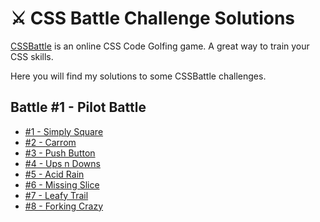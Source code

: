 # ⚔️ CSS Battle Challenge Solutions

[CSSBattle](https://cssbattle.dev/) is an online CSS Code Golfing game. A great way to train your CSS skills.

Here you will find my solutions to some CSSBattle challenges.

## Battle #1 - Pilot Battle

- [#1 - Simply Square](Solutions/01_Pilot_Battle/01_Simply_Square.md)
- [#2 - Carrom](Solutions/01_Pilot_Battle/02_Carrom.md)
- [#3 - Push Button](Solutions/01_Pilot_Battle/03_Push_Button.md)
- [#4 - Ups n Downs](Solutions/01_Pilot_Battle/04_Ups_n_Downs.md)
- [#5 - Acid Rain](Solutions/01_Pilot_Battle/05_Acid_Rain.md)
- [#6 - Missing Slice](Solutions/01_Pilot_Battle/06_Missing_Slice.md)
- [#7 - Leafy Trail](Solutions/01_Pilot_Battle/07_Leafy_Trail.md)
- [#8 - Forking Crazy](Solutions/01_Pilot_Battle/08_Forking_Crazy.md)

